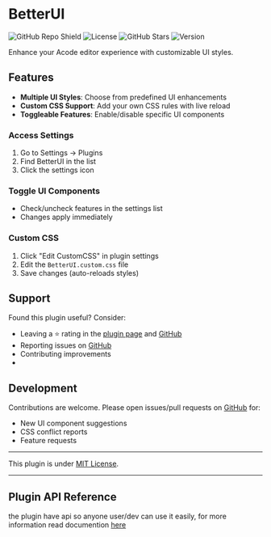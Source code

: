 # BetterUI

![GitHub Repo Shield](https://img.shields.io/github/repo-size/overskul/better-ui?color=yellow&label=Size&style=for-the-badge)
![License](https://img.shields.io/github/license/overskul/better-ui?color=yellow&style=for-the-badge)
![GitHub Stars](https://img.shields.io/github/stars/overskul/better-ui?color=yellow&style=for-the-badge)
![Version](https://img.shields.io/github/v/release/overskul/better-ui?color=yellow&style=for-the-badge)

Enhance your Acode editor experience with customizable UI styles.

## Features

- **Multiple UI Styles**: Choose from predefined UI enhancements
- **Custom CSS Support**: Add your own CSS rules with live reload
- **Toggleable Features**: Enable/disable specific UI components

### Access Settings
1. Go to Settings → Plugins
2. Find BetterUI in the list
3. Click the settings icon

### Toggle UI Components
- Check/uncheck features in the settings list
- Changes apply immediately

### Custom CSS
1. Click "Edit CustomCSS" in plugin settings
2. Edit the `BetterUI.custom.css` file
3. Save changes (auto-reloads styles)

## Support
Found this plugin useful? Consider:
- Leaving a ⭐ rating in the [plugin page](https://acode.app/plugin/x.better.ui) and [GitHub](https://github.com/overskul/better-ui)
- Reporting issues on [GitHub](https://github.com/overskul/better-ui)
- Contributing improvements
- 

## Development
Contributions are welcome. Please open issues/pull requests on [GitHub](https://github.com/overskul/better-ui) for:
- New UI component suggestions
- CSS conflict reports
- Feature requests

---

This plugin is under [MIT License](./LICENSE).

---

## Plugin API Reference 
the plugin have api so anyone user/dev can use it easily, for more information read documention [here](./documention.md)